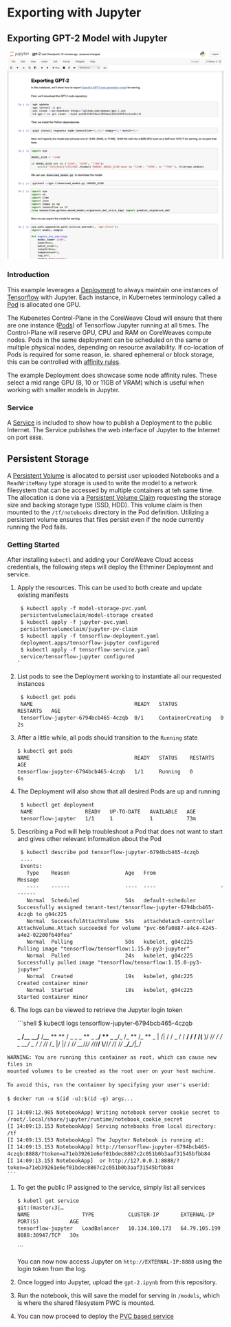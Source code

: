 # Exporting with Jupyter

## Exporting GPT-2 Model with Jupyter

![Screenshot](../../../../online-inference/gpt-2/jupyter-pvc/screenshot.png)

### Introduction

This example leverages a [Deployment](https://kubernetes.io/docs/concepts/workloads/controllers/deployment/) to always maintain one instances of [Tensorflow](https://www.tensorflow.org) with Jupyter. Each instance, in Kubernetes terminology called a [Pod](https://kubernetes.io/docs/concepts/workloads/pods/pod-overview/) is allocated one GPU.

The Kubenetes Control-Plane in the CoreWeave Cloud will ensure that there are one instance ([Pods](https://kubernetes.io/docs/concepts/workloads/pods/pod-overview/)) of Tensorflow Jupyter running at all times. The Control-Plane will reserve GPU, CPU and RAM on CoreWeaves compute nodes. Pods in the same deployment can be scheduled on the same or multiple physical nodes, depending on resource availability. If co-location of Pods is required for some reason, ie. shared ephemeral or block storage, this can be controlled with [affinity rules](https://kubernetes.io/docs/concepts/configuration/assign-pod-node/#affinity-and-anti-affinity).

The example Deployment does showcase some node affinity rules. These select a mid range GPU (8, 10 or 11GB of VRAM) which is useful when working with smaller models in Jupyter.

### Service

A [Service](https://kubernetes.io/docs/concepts/services-networking/service/) is included to show how to publish a Deployment to the public Internet. The Service publishes the web interface of Jupyter to the Internet on port `8888`.

## Persistent Storage

A [Persistent Volume](https://kubernetes.io/docs/concepts/storage/persistent-volumes/) is allocated to persist user uploaded Notebooks and a `ReadWriteMany` type storage is used to write the model to a network filesystem that can be accessed by multiple containers at teh same time. The allocation is done via a [Persistent Volume Claim](https://github.com/coreweave/kubernetes-cloud/tree/ed7ecb3d5786e960506bc20bb1e2d044ad914555/online-inference/gpt-2/jupyter-pvc/jupyter-pvc.yaml) requesting the storage size and backing storage type (SSD, HDD). This volume claim is then mounted to the `/tf/notebooks` directory in the Pod definition. Utilizing a persistent volume ensures that files persist even if the node currently running the Pod fails.

### Getting Started

After installing `kubectl` and adding your CoreWeave Cloud access credentials, the following steps will deploy the Ethminer Deployment and service.

1.  Apply the resources. This can be used to both create and update existing manifests

    ```
     $ kubectl apply -f model-storage-pvc.yaml
     persistentvolumeclaim/model-storage created
     $ kubectl apply -f jupyter-pvc.yaml
     persistentvolumeclaim/jupyter-pv-claim
     $ kubectl apply -f tensorflow-deployment.yaml
     deployment.apps/tensorflow-jupyter configured
     $ kubectl apply -f tensorflow-service.yaml
     service/tensorflow-jupyter configured
    `
    ```
2.  List pods to see the Deployment working to instantiate all our requested instances

    ```
     $ kubectl get pods
     NAME                                 READY   STATUS              RESTARTS   AGE
     tensorflow-jupyter-6794bcb465-4czqb  0/1     ContainerCreating   0          2s
    ```
3.  After a little while, all pods should transition to the `Running` state

    ```
    $ kubectl get pods
    NAME                                  READY   STATUS    RESTARTS   AGE
    tensorflow-jupyter-6794bcb465-4czqb   1/1     Running   0          6s
    ```
4.  The Deployment will also show that all desired Pods are up and running

    ```
     $ kubectl get deployment
     NAME                 READY   UP-TO-DATE   AVAILABLE   AGE
     tensorflow-jupyter   1/1     1            1           73m
    ```
5.  Describing a Pod will help troubleshoot a Pod that does not want to start and gives other relevant information about the Pod

    ```
     $ kubectl describe pod tensorflow-jupyter-6794bcb465-4czqb
     ....
     Events:
       Type    Reason                  Age   From                     Message
       ----    ------                  ----  ----                     -------
       Normal  Scheduled               54s   default-scheduler        Successfully assigned tenant-test/tensorflow-jupyter-6794bcb465-4czqb to g04c225
       Normal  SuccessfulAttachVolume  54s   attachdetach-controller  AttachVolume.Attach succeeded for volume "pvc-66fa0887-a4c4-4245-a4e2-02200f640fea"
       Normal  Pulling                 50s   kubelet, g04c225         Pulling image "tensorflow/tensorflow:1.15.0-py3-jupyter"
       Normal  Pulled                  24s   kubelet, g04c225         Successfully pulled image "tensorflow/tensorflow:1.15.0-py3-jupyter"
       Normal  Created                 19s   kubelet, g04c225         Created container miner
       Normal  Started                 18s   kubelet, g04c225         Started container miner
    ```
6.  The logs can be viewed to retrieve the Jupyter login token

    \`\`\`shell $ kubectl logs tensorflow-jupyter-6794bcb465-4czqb

    **\_ **/**\_\_** **\_\_/** /_**\_\_**_ ** ** / _ _ \_ ** \_ \_**/ ** \_ \_**/_ /_ ** /\_ ** \_ | /| / / _ / / **/ / / /(** )/ /_/ / / _ \_\_/ _ / / /_/ /_ |/ |/ / /_/ \_\__//_/ /_//**/ \\**//_/ /_/ /_/ \_**/\_**/|\__/

````
WARNING: You are running this container as root, which can cause new files in
mounted volumes to be created as the root user on your host machine.

To avoid this, run the container by specifying your user's userid:

$ docker run -u $(id -u):$(id -g) args...

[I 14:09:12.985 NotebookApp] Writing notebook server cookie secret to /root/.local/share/jupyter/runtime/notebook_cookie_secret
[I 14:09:13.153 NotebookApp] Serving notebooks from local directory: /tf
[I 14:09:13.153 NotebookApp] The Jupyter Notebook is running at:
[I 14:09:13.153 NotebookApp] http://tensorflow-jupyter-6794bcb465-4czqb:8888/?token=a71eb39261e6ef01bdec8867c2c051b0b3aaf31545bfbb84
[I 14:09:13.153 NotebookApp]  or http://127.0.0.1:8888/?token=a71eb39261e6ef01bdec8867c2c051b0b3aaf31545bfbb84
```
````

1.  To get the public IP assigned to the service, simply list all services

    ```
    $ kubetl get service                                                                                                                                                                                                                               git:(master↓3|…
    NAME                 TYPE           CLUSTER-IP       EXTERNAL-IP     PORT(S)          AGE
    tensorflow-jupyter   LoadBalancer   10.134.100.173   64.79.105.199   8888:30947/TCP   30s
    ```

    \`\`\`

    You can now now access Jupyter on `http://EXTERNAL-IP:8888` using the login token from the log.
2. Once logged into Jupyter, upload the `gpt-2.ipynb` from this repository.
3. Run the notebook, this will save the model for serving in `/models`, which is where the shared filesystem PWC is mounted.
4. You can now proceed to deploy the [PVC based service](service-pvc.md)
